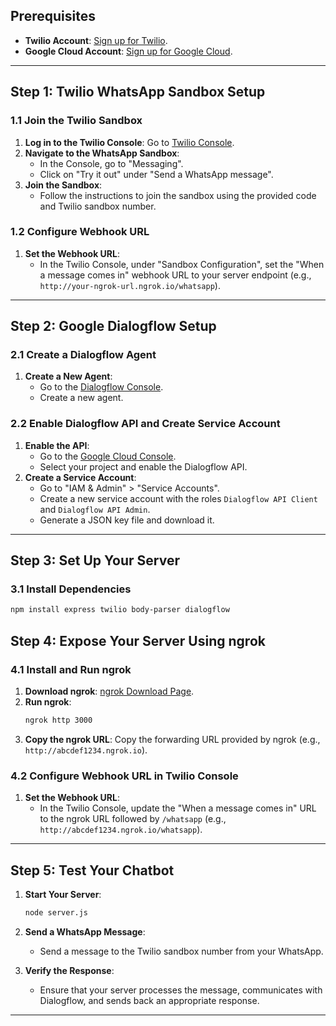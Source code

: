 ## Prerequisites
- **Twilio Account**: [Sign up for Twilio](https://www.twilio.com/).
- **Google Cloud Account**: [Sign up for Google Cloud](https://cloud.google.com/).

---

## Step 1: Twilio WhatsApp Sandbox Setup

### 1.1 Join the Twilio Sandbox
1. **Log in to the Twilio Console**: Go to [Twilio Console](https://www.twilio.com/console).
2. **Navigate to the WhatsApp Sandbox**:
   - In the Console, go to "Messaging".
   - Click on "Try it out" under "Send a WhatsApp message".
3. **Join the Sandbox**:
   - Follow the instructions to join the sandbox using the provided code and Twilio sandbox number.

### 1.2 Configure Webhook URL
1. **Set the Webhook URL**:
   - In the Twilio Console, under "Sandbox Configuration", set the "When a message comes in" webhook URL to your server endpoint (e.g., `http://your-ngrok-url.ngrok.io/whatsapp`).

---

## Step 2: Google Dialogflow Setup

### 2.1 Create a Dialogflow Agent
1. **Create a New Agent**:
   - Go to the [Dialogflow Console](https://dialogflow.cloud.google.com/).
   - Create a new agent.

### 2.2 Enable Dialogflow API and Create Service Account
1. **Enable the API**:
   - Go to the [Google Cloud Console](https://console.cloud.google.com/).
   - Select your project and enable the Dialogflow API.
2. **Create a Service Account**:
   - Go to "IAM & Admin" > "Service Accounts".
   - Create a new service account with the roles `Dialogflow API Client` and `Dialogflow API Admin`.
   - Generate a JSON key file and download it.

---

## Step 3: Set Up Your Server

### 3.1 Install Dependencies
```bash
npm install express twilio body-parser dialogflow
```

## Step 4: Expose Your Server Using ngrok

### 4.1 Install and Run ngrok
1. **Download ngrok**: [ngrok Download Page](https://ngrok.com/download).
2. **Run ngrok**:
   ```bash
   ngrok http 3000
   ```
3. **Copy the ngrok URL**: Copy the forwarding URL provided by ngrok (e.g., `http://abcdef1234.ngrok.io`).

### 4.2 Configure Webhook URL in Twilio Console
1. **Set the Webhook URL**:
   - In the Twilio Console, update the "When a message comes in" URL to the ngrok URL followed by `/whatsapp` (e.g., `http://abcdef1234.ngrok.io/whatsapp`).

---

## Step 5: Test Your Chatbot

1. **Start Your Server**:
   ```bash
   node server.js
   ```

2. **Send a WhatsApp Message**:
   - Send a message to the Twilio sandbox number from your WhatsApp.

3. **Verify the Response**:
   - Ensure that your server processes the message, communicates with Dialogflow, and sends back an appropriate response.

---

 
